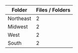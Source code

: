 | Folder    |   Files / Folders |
|-----------|-------------------|
| Northeast |                 2 |
| Midwest   |                 2 |
| West      |                 2 |
| South     |                 2 |